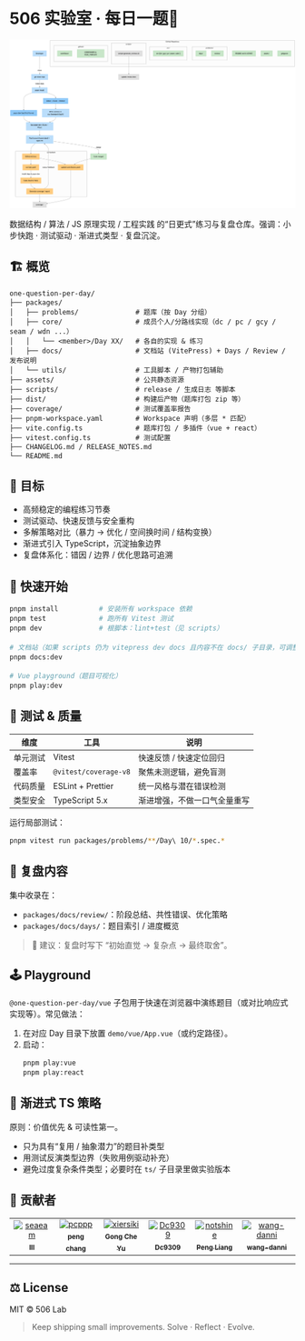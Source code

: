 # 506 实验室 · 每日一题🚀

![diagram](assets/diagram.png)

数据结构 / 算法 / JS 原理实现 / 工程实践 的“日更式”练习与复盘仓库。强调：小步快跑 · 测试驱动 · 渐进式类型 · 复盘沉淀。

## 🏗️ 概览

```
one-question-per-day/
├── packages/
│   ├── problems/              # 题库（按 Day 分组）
│   ├── core/                  # 成员个人/分路线实现（dc / pc / gcy / seam / wdn ...）
│   │   └── <member>/Day XX/   # 各自的实现 & 练习
│   ├── docs/                  # 文档站 (VitePress) + Days / Review / 发布说明
│   └── utils/                 # 工具脚本 / 产物打包辅助
├── assets/                    # 公共静态资源
├── scripts/                   # release / 生成日志 等脚本
├── dist/                      # 构建后产物（题库打包 zip 等）
├── coverage/                  # 测试覆盖率报告
├── pnpm-workspace.yaml        # Workspace 声明（多层 * 匹配）
├── vite.config.ts             # 题库打包 / 多插件（vue + react）
├── vitest.config.ts           # 测试配置
├── CHANGELOG.md / RELEASE_NOTES.md
└── README.md
```

## 🥅 目标

- 高频稳定的编程练习节奏
- 测试驱动、快速反馈与安全重构
- 多解策略对比（暴力 → 优化 / 空间换时间 / 结构变换）
- 渐进式引入 TypeScript，沉淀抽象边界
- 复盘体系化：错因 / 边界 / 优化思路可追溯

## 🚀 快速开始

```bash
pnpm install          # 安装所有 workspace 依赖
pnpm test             # 跑所有 Vitest 测试
pnpm dev              # 根脚本：lint+test（见 scripts）

# 文档站（如果 scripts 仍为 vitepress dev docs 且内容不在 docs/ 子目录，可调整为 '.'）
pnpm docs:dev

# Vue playground（题目可视化）
pnpm play:dev
```

## 🧪 测试 & 质量

| 维度     | 工具                  | 说明                         |
| -------- | --------------------- | ---------------------------- |
| 单元测试 | Vitest                | 快速反馈 / 快速定位回归      |
| 覆盖率   | `@vitest/coverage-v8` | 聚焦未测逻辑，避免盲测       |
| 代码质量 | ESLint + Prettier     | 统一风格与潜在错误检测       |
| 类型安全 | TypeScript 5.x        | 渐进增强，不做一口气全量重写 |

运行局部测试：

```bash
pnpm vitest run packages/problems/**/Day\ 10/*.spec.*
```

## 📖 复盘内容

集中收录在：

- `packages/docs/review/`：阶段总结、共性错误、优化策略
- `packages/docs/days/`：题目索引 / 进度概览

> 🧠 建议：复盘时写下 “初始直觉 → 复杂点 → 最终取舍”。

## 🕹️ Playground

`@one-question-per-day/vue` 子包用于快速在浏览器中演练题目（或对比响应式实现等）。常见做法：

1. 在对应 Day 目录下放置 `demo/vue/App.vue`（或约定路径）。
2. 启动：
   ```bash
   pnpm play:vue
   pnpm play:react
   ```

## 🧬 渐进式 TS 策略

原则：价值优先 & 可读性第一。

- 只为具有“复用 / 抽象潜力”的题目补类型
- 用测试反演类型边界（失败用例驱动补充）
- 避免过度复杂条件类型；必要时在 `ts/` 子目录里做实验版本

## 🤝 贡献者

<!-- readme: contributors -start -->
<table>
	<tbody>
		<tr>
            <td align="center">
                <a href="https://github.com/seaeam">
                    <img src="https://avatars.githubusercontent.com/u/87215099?v=4" width="90" alt="seaeam"/>
                    <br /><sub><b>lll</b></sub>
                </a>
            </td>
            <td align="center">
                <a href="https://github.com/pcppp">
                    <img src="https://avatars.githubusercontent.com/u/104177657?v=4" width="90" alt="pcppp"/>
                    <br /><sub><b>peng chang</b></sub>
                </a>
            </td>
            <td align="center">
                <a href="https://github.com/xiersiki">
                    <img src="https://avatars.githubusercontent.com/u/74220172?v=4" width="90" alt="xiersiki"/>
                    <br /><sub><b>Gong Che Yu</b></sub>
                </a>
            </td>
            <td align="center">
                <a href="https://github.com/Dc9309">
                    <img src="https://avatars.githubusercontent.com/u/103992756?v=4" width="90" alt="Dc9309"/>
                    <br /><sub><b>Dc9309</b></sub>
                </a>
            </td>
            <td align="center">
                <a href="https://github.com/notshine">
                    <img src="https://avatars.githubusercontent.com/u/105473589?v=4" width="90" alt="notshine"/>
                    <br /><sub><b>Peng Liang</b></sub>
                </a>
            </td>
            <td align="center">
                <a href="https://github.com/wang-danni">
                    <img src="https://avatars.githubusercontent.com/u/126050206?v=4" width="90" alt="wang-danni"/>
                    <br /><sub><b>wang-danni</b></sub>
                </a>
            </td>
		</tr>
	<tbody>
</table>
<!-- readme: contributors -end -->

---

## ⚖️ License

MIT © 506 Lab

> Keep shipping small improvements. Solve · Reflect · Evolve.
